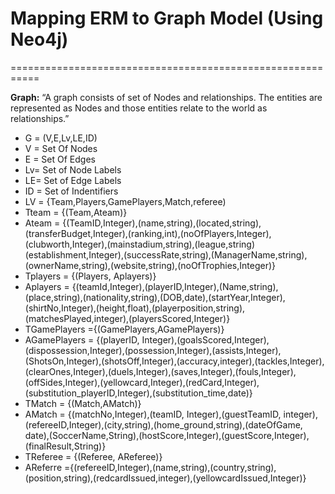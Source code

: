 # Mapping ERM to Graph Model (Using Neo4j)

===========================================================

**Graph:** 
“A graph consists of set of Nodes and relationships. The entities are represented as Nodes and those entities relate to the world as relationships.”  

* G = (V,E,Lv,LE,ID)
* V = Set Of Nodes
* E = Set Of Edges
* Lv= Set of Node Labels
* LE= Set of Edge Labels
* ID = Set of Indentifiers 
* LV = {Team,Players,GamePlayers,Match,referee)
* Tteam = {(Team,Ateam)}
* Ateam = {(TeamID,Integer),(name,string),(located,string),(transferBudget,Integer),(ranking,int),(noOfPlayers,Integer),(clubworth,Integer),(mainstadium,string),(league,string)(establishment,Integer),(successRate,string),(ManagerName,string),(ownerName,string),(website,string),(noOfTrophies,Integer)}
* Tplayers = {(Players, Aplayers)}
* Aplayers = {(teamId,Integer),(playerID,Integer),(Name,string),(place,string),(nationality,string),(DOB,date),(startYear,Integer),(shirtNo,Integer),(height,float),(playerposition,string),(matchesPlayed,integer),(playersScored,Integer)}
* TGamePlayers ={(GamePlayers,AGamePlayers)}
* AGamePlayers =
{(playerID, Integer),(goalsScored,Integer),(dispossession,Integer),(possession,Integer),(assists,Integer),(ShotsOn,Integer),(shotsOff,Integer),(accuracy,integer),(tackles,Integer),(clearOnes,Integer),(duels,Integer),(saves,Integer),(fouls,Integer),(offSides,Integer),(yellowcard,Integer),(redCard,Integer),(substitution_playerID,Integer),(substitution_time,date)}
* TMatch = {(Match,AMatch)}
* AMatch = {(matchNo,Integer),(teamID, Integer),(guestTeamID, integer),(refereeID,Integer),(city,string),(home_ground,string),(dateOfGame, date),(SoccerName,String),(hostScore,Integer),(guestScore,Integer),(finalResult,String)}
* TReferee = {(Referee, AReferee)}
* AReferre ={(refereeID,Integer),(name,string),(country,string),(position,string),(redcardIssued,integer),(yellowcardIssued,Integer)}
